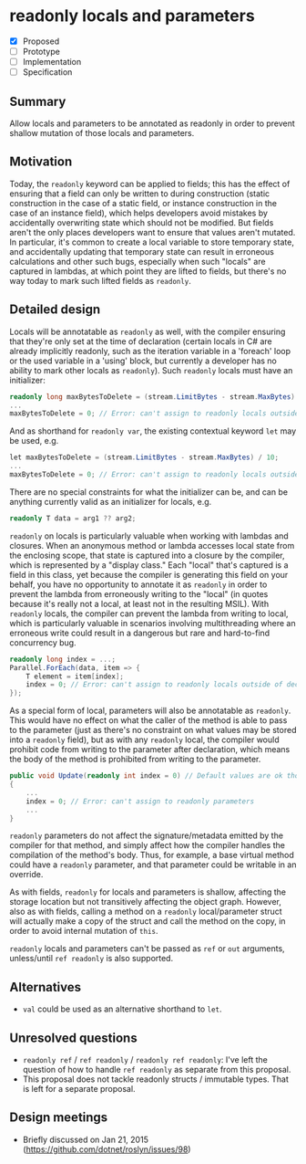 # readonly locals and parameters

* [x] Proposed
* [ ] Prototype
* [ ] Implementation
* [ ] Specification

## Summary
[summary]: #summary

Allow locals and parameters to be annotated as readonly in order to prevent shallow mutation of those locals and parameters.

## Motivation
[motivation]: #motivation

Today, the `readonly` keyword can be applied to fields; this has the effect of ensuring that a field can only
be written to during construction (static construction in the case of a static field, or instance construction in the case of an instance field),
which helps developers avoid mistakes by accidentally overwriting state which should not be modified. But fields aren't the only places developers
want to ensure that values aren't mutated. In particular, it's common to create a local variable to store temporary state, and accidentally updating
that temporary state can result in erroneous calculations and other such bugs, especially when such "locals" are captured in lambdas, at which point
they are lifted to fields, but there's no way today to mark such lifted fields as `readonly`.

## Detailed design
[design]: #detailed-design

Locals will be annotatable as `readonly` as well, with the compiler ensuring that they're only set at the time of declaration (certain locals in C# are
already implicitly readonly, such as the iteration variable in a 'foreach' loop or the used variable in a 'using' block, but currently a developer has
no ability to mark other locals as `readonly`). Such `readonly` locals must have an initializer:

```csharp
readonly long maxBytesToDelete = (stream.LimitBytes - stream.MaxBytes) / 10;
...
maxBytesToDelete = 0; // Error: can't assign to readonly locals outside of declaration
```

And as shorthand for `readonly var`, the existing contextual keyword `let` may be used, e.g.

```csharp
let maxBytesToDelete = (stream.LimitBytes - stream.MaxBytes) / 10;
...
maxBytesToDelete = 0; // Error: can't assign to readonly locals outside of declaration
```

There are no special constraints for what the initializer can be, and can be anything currently valid as an initializer for locals, e.g.

```csharp
readonly T data = arg1 ?? arg2;
```

`readonly` on locals is particularly valuable when working with lambdas and closures. When an anonymous method or lambda accesses local state from the enclosing scope,
that state is captured into a closure by the compiler, which is represented by a "display class."  Each "local" that's captured is a field in this class, yet
because the compiler is generating this field on your behalf, you have no opportunity to annotate it as `readonly` in order to prevent the lambda from erroneously
writing to the "local" (in quotes because it's really not a local, at least not in the resulting MSIL). With `readonly` locals, the compiler can prevent the lambda
from writing to local, which is particularly valuable in scenarios involving multithreading where an erroneous write could result in a dangerous but rare and
hard-to-find concurrency bug.

```csharp
readonly long index = ...;
Parallel.ForEach(data, item => {
    T element = item[index];
    index = 0; // Error: can't assign to readonly locals outside of declaration
});
```

As a special form of local, parameters will also be annotatable as `readonly`. This would have no effect on what the caller of the method is able to pass to the
parameter (just as there's no constraint on what values may be stored into a `readonly` field), but as with any `readonly` local, the compiler would prohibit code
from writing to the parameter after declaration, which means the body of the method is prohibited from writing to the parameter.

```csharp
public void Update(readonly int index = 0) // Default values are ok though not required
{
    ...
    index = 0; // Error: can't assign to readonly parameters
    ...
}
```

`readonly` parameters do not affect the signature/metadata emitted by the compiler for that method, and simply affect how the compiler handles the compilation of
the method's body. Thus, for example, a base virtual method could have a `readonly` parameter, and that parameter could be writable in an override.

As with fields, `readonly` for locals and parameters is shallow, affecting the storage location but not transitively affecting the object graph. However, also
as with fields, calling a method on a `readonly` local/parameter struct will actually make a copy of the struct and call the method on the copy, in order to avoid
internal mutation of `this`.

`readonly` locals and parameters can't be passed as `ref` or `out` arguments, unless/until `ref readonly` is also supported.

## Alternatives
[alternatives]: #alternatives

- `val` could be used as an alternative shorthand to `let`.

## Unresolved questions
[unresolved]: #unresolved-questions

- `readonly ref` / `ref readonly` / `readonly ref readonly`: I've left the question of how to handle `ref readonly` as separate from this proposal.
- This proposal does not tackle readonly structs / immutable types. That is left for a separate proposal.

## Design meetings

- Briefly discussed on Jan 21, 2015 (<https://github.com/dotnet/roslyn/issues/98>)
